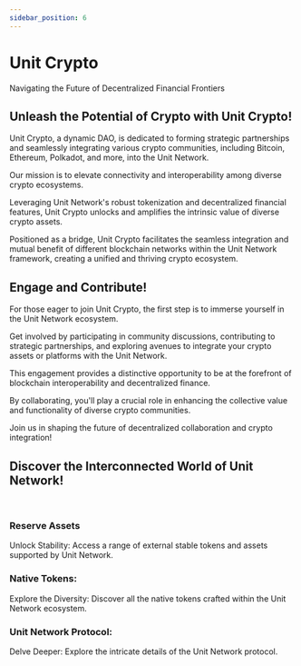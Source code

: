 ```yaml
---
sidebar_position: 6
---
```


# Unit Crypto

Navigating the Future of Decentralized Financial Frontiers

## Unleash the Potential of Crypto with Unit Crypto!

Unit Crypto, a dynamic DAO, is dedicated to forming strategic partnerships and seamlessly integrating various crypto communities, including Bitcoin, Ethereum, Polkadot, and more, into the Unit Network.

Our mission is to elevate connectivity and interoperability among diverse crypto ecosystems.

Leveraging Unit Network's robust tokenization and decentralized financial features, Unit Crypto unlocks and amplifies the intrinsic value of diverse crypto assets.

Positioned as a bridge, Unit Crypto facilitates the seamless integration and mutual benefit of different blockchain networks within the Unit Network framework, creating a unified and thriving crypto ecosystem.

## Engage and Contribute!

For those eager to join Unit Crypto, the first step is to immerse yourself in the Unit Network ecosystem.

Get involved by participating in community discussions, contributing to strategic partnerships, and exploring avenues to integrate your crypto assets or platforms with the Unit Network.

This engagement provides a distinctive opportunity to be at the forefront of blockchain interoperability and decentralized finance.

By collaborating, you'll play a crucial role in enhancing the collective value and functionality of diverse crypto communities.

Join us in shaping the future of decentralized collaboration and crypto integration!

## Discover the Interconnected World of Unit Network!

<br />
<div class="card-demo" style={{ display: 'grid', gridTemplateColumns: 'repeat(3, 1fr)', gap: '16px'
}}>

  <div class="card" style={{ marginRight: '16px', textAlign: 'center' }}>
    <div class="card__header">
      <h3>Reserve Assets</h3>
    </div>
    <div class="card__body">
      <p>
        Unlock Stability: Access a range of external stable tokens and assets supported by Unit Network.
      </p>
    </div>
  </div>

  <div class="card" style={{ marginRight: '16px', textAlign: 'center' }}>
    <div class="card__header">
      <h3>Native Tokens:</h3>
    </div>
    <div class="card__body">
      <p>
        Explore the Diversity: Discover all the native tokens crafted within the Unit Network ecosystem.
      </p>
    </div>
  </div>

  <div class="card" style={{ textAlign: 'center'}}>
    <div class="card__header">
      <h3>Unit Network Protocol:</h3>
    </div>
    <div class="card__body">
      <p>
        Delve Deeper: Explore the intricate details of the Unit Network protocol.
      </p>
    </div>
  </div>

</div>
